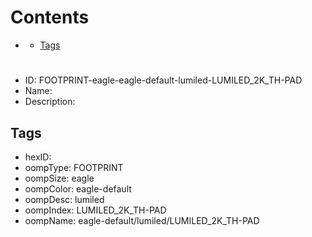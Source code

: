 



Contents
========

* [](#)
	* [Tags](#tags)

# 

- ID: FOOTPRINT-eagle-eagle-default-lumiled-LUMILED_2K_TH-PAD
- Name: 
- Description: 

## Tags

- hexID: 
- oompType: FOOTPRINT
- oompSize: eagle
- oompColor: eagle-default
- oompDesc: lumiled
- oompIndex: LUMILED_2K_TH-PAD
- oompName: eagle-default/lumiled/LUMILED_2K_TH-PAD
